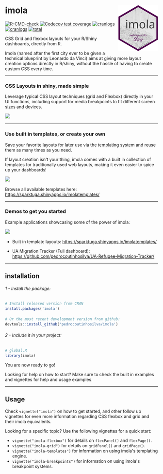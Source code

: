 # imola <img src="man/figures/logo.svg" align="right" alt="" width="130" />
<!-- badges: start -->
[![R-CMD-check](https://github.com/pedrocoutinhosilva/imola/workflows/R-CMD-check/badge.svg)](https://CRAN.R-project.org/package=imola)
[![Codecov test coverage](https://codecov.io/gh/pedrocoutinhosilva/imola/branch/main/graph/badge.svg)](https://app.codecov.io/gh/pedrocoutinhosilva/imola?branch=main)
[![cranlogs](https://www.r-pkg.org/badges/version/imola)](https://CRAN.R-project.org/package=imola)
[![cranlogs](https://cranlogs.r-pkg.org/badges/imola)](https://CRAN.R-project.org/package=imola)
[![total](https://cranlogs.r-pkg.org/badges/grand-total/imola)](https://CRAN.R-project.org/package=imola)
<!-- badges: end -->

CSS Grid and flexbox layouts for your R/Shiny dashboards, directly from R.

Imola (named after the first city ever to be given a technical blueprint by Leonardo da Vinci) aims at giving more layout creation options directly in R/shiny, without the hassle of having to create custom CSS every time.

---

### CSS Layouts in shiny, made simple
Leverage typical CSS layout techniques (grid and Flexbox) directly in your UI functions, including support for media breakpoints to fit different screen sizes and devices.

![](reference/figures/write-less.png)

---

### Use built in templates, or create your own
Save your favorite layouts for later use via the templating system and reuse them as many times as you need.

If layout creation isn't your thing, imola comes with a built in collection of templates for traditionally used web layouts, making it even easier to spice up your dashboards!

![](reference/figures/easy-templates.png)

Browse all available templates here: https://sparktuga.shinyapps.io/imolatemplates/

---

### Demos to get you started
Example applications showcasing some of the power of imola:

![](reference/figures/templatesdemo.png)

-   Built in template layouts: https://sparktuga.shinyapps.io/imolatemplates/

-   UA Migration Tracker (Full dashboard): https://github.com/pedrocoutinhosilva/UA-Refugee-Migration-Tracker/

---

## installation
###### 1 - Install the package:

```R
# Install released version from CRAN
install.packages('imola')

# Or the most recent development version from github:
devtools::install_github('pedrocoutinhosilva/imola')
```

###### 2 - Include it in your project:
```R
# global.R
library(imola)
```
You are now ready to go!

Looking for help on how to start? Make sure to check the built in examples and vignettes for help and usage examples.

---

## Usage

Check `vignette("imola")` on how to get started, and other follow up vignettes for even more information regarding CSS flexbox and grid and their imola equivalents.

Looking for a specific topic? Use the following vignettes for a quick start:

-   `vignette("imola-flexbox")` for details on `flexPanel()` and `flexPage()`.
-   `vignette("imola-grid")` for details on `gridPanel()` and `gridPage()`.
-   `vignette("imola-templates")` for information on using imola's templating engine.
-   `vignette("imola-breakpoints")` for information on using imola's breakpoint systems.
